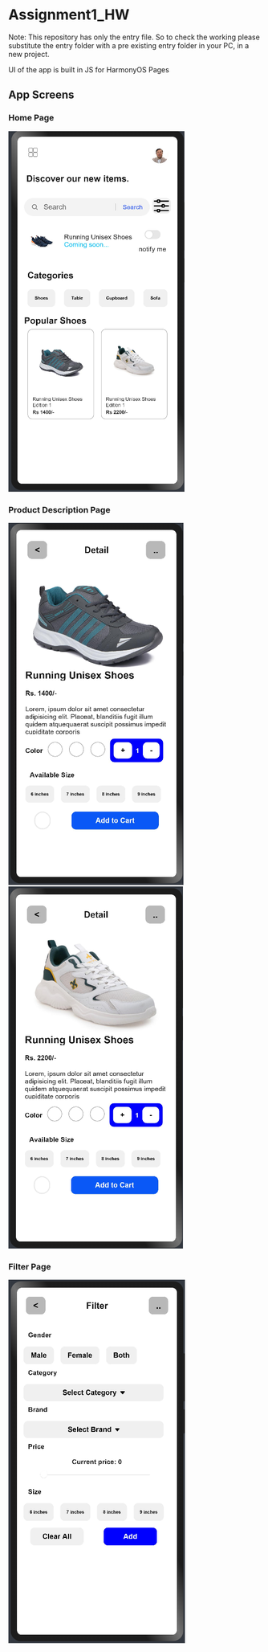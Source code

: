 # Assignment1_HW
Note: This repository has only the entry file. So to check the working please substitute the entry folder with a pre existing entry folder in your PC, in a new project.

UI of the app is built in JS for HarmonyOS
Pages
## App Screens
### Home Page
![Home Page](https://github.com/B-Lakra-IITK37/Assignment1_Hw/blob/main/Page1.png)
### Product Description Page
![Product Description Page 1](https://github.com/B-Lakra-IITK37/Assignment1_Hw/blob/main/Page2.0.png)
![Product Description Page 1](https://github.com/B-Lakra-IITK37/Assignment1_Hw/blob/main/Page2.1.png)
### Filter Page
![Filter Page](https://github.com/B-Lakra-IITK37/Assignment1_Hw/blob/main/Page3.png)
